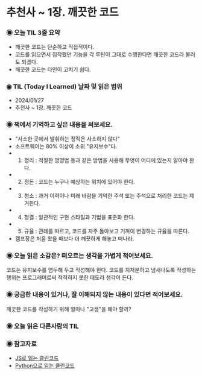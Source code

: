 # 추천사 ~ 1장. 깨끗한 코드

### ◉ 오늘 TIL 3줄 요약
- 깨끗한 코드는 단순하고 직접적이다.
- 코드를 읽으면서 짐작했던 기능을 각 루틴이 그대로 수행한다면 깨끗한 코드라 불러도 되겠다.
- 깨끗한 코드는 타인이 고치기 쉽다.

### ◉ TIL (Today I Learned) 날짜 및 읽은 범위
- 2024/01/27
- 추천사 ~ 1장. 깨끗한 코드

### ◉ 책에서 기억하고 싶은 내용을 써보세요.
- "사소한 곳에서 발휘하는 정직은 사소하지 않다"
- 소프트웨어는 80% 이상이 소위 "유지보수"다.
- 1. 정리 : 적절한 명명법 등과 같은 방법을 사용해 무엇이 어디에 있는지 알아야 한다.
- 2. 정돈 : 코드는 누구나 예상하는 위치에 있어야 한다.
- 3. 청소 : 과거 이력이나 미래 바람을 기억한 주석 또는 주석으로 처리한 코드는 제거한다.
- 4. 청결 : 일관적인 구현 스타일과 기법을 표준화 한다.
- 5. 규율 : 관례를 따르고, 코드를 자주 돌아보고 기꺼이 변경하는 규율을 따른다.
- 캠프장은 처음 왔을 때보다 더 깨끗하게 해놓고 떠나라.

### ◉ 오늘 읽은 소감은? 떠오르는 생각을 가볍게 적어보세요.
코드는 유지보수를 염두해 두고 작성해야 한다. 코드를 지저분하고 냄새나도록 작성하는 행위는 프로그래머로써 적적하지 못한 태도라 생각이 든다. 

### ◉ 궁금한 내용이 있거나, 잘 이해되지 않는 내용이 있다면 적어보세요.
깨끗한 코드를 작성하기 위해 얼마나 "고생"을 해야 할까? 

### ◉ 오늘 읽은 다른사람의 TIL 

### ◉ 참고자료
- [JS로 읽는 클린코드](https://github.com/qkraudghgh/clean-code-javascript-ko)
- [Python으로 읽는 클린코드](https://github.com/zedr/clean-code-python)
